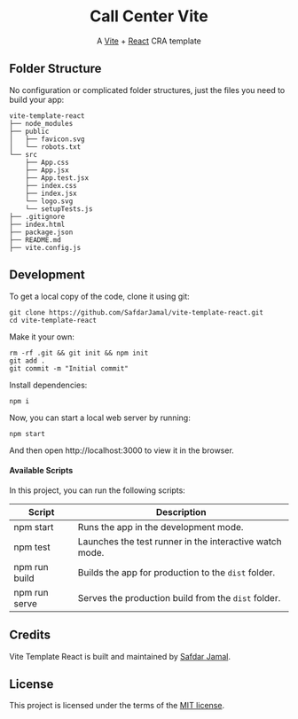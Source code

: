 <h1 align="center">
  Call Center Vite
</h1>

<p align="center">
    A <a href="https://vitejs.dev">Vite</a> + <a href="https://react.dev">React</a> CRA template
</p>

## Folder Structure

No configuration or complicated folder structures, just the files you need to build your app:

```
vite-template-react
├── node_modules
├── public
│   ├── favicon.svg
│   └── robots.txt
└── src
    ├── App.css
    ├── App.jsx
    ├── App.test.jsx
    ├── index.css
    ├── index.jsx
    └── logo.svg
    └── setupTests.js
├── .gitignore
├── index.html
├── package.json
├── README.md
├── vite.config.js
```

## Development

To get a local copy of the code, clone it using git:

```
git clone https://github.com/SafdarJamal/vite-template-react.git
cd vite-template-react
```

Make it your own:

```
rm -rf .git && git init && npm init
git add .
git commit -m "Initial commit"
```

Install dependencies:

```
npm i
```

Now, you can start a local web server by running:

```
npm start
```

And then open http://localhost:3000 to view it in the browser.

#### Available Scripts

In this project, you can run the following scripts:

| Script        | Description                                             |
| ------------- | ------------------------------------------------------- |
| npm start     | Runs the app in the development mode.                   |
| npm test      | Launches the test runner in the interactive watch mode. |
| npm run build | Builds the app for production to the `dist` folder.     |
| npm run serve | Serves the production build from the `dist` folder.     |

## Credits

Vite Template React is built and maintained by [Safdar Jamal](https://safdarjamal.github.io).

## License

This project is licensed under the terms of the [MIT license](https://github.com/SafdarJamal/vite-template-react/blob/main/LICENSE).
